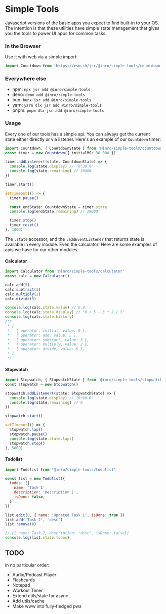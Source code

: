 # Simple Tools

Javascript versions of the basic apps you expect to find built-in to your OS. The intention is that these utilities have simple state management that gives you the tools to power UI apps for common tasks.

### In the Browser

Use it with web via a simple import:

```js
import Countdown from 'https://esm.sh/jsr/@inro/simple-tools/countdown'
```

### Everywhere else

- npm: `npx jsr add @inro/simple-tools`
- deno: `deno add @inro/simple-tools`
- bun: `bunx jsr add @inro/simple-tools`
- yarn: `yarn dlx jsr add @inro/simple-tools`
- pnpm: `pnpm dlx jsr add @inro/simple-tools`

### Usage

Every one of our tools has a simple api.
You can always get the current state either directly or via listener.
Here's an example of our `Countdown` timer:

```ts
import Countdown, { CountdownState } from '@inro/simple-tools/countdown'
const timer = new Countdown({ initialMS: 30_000 })

timer.addListener((state: CountdownState) => {
  console.log(state.display) // "0:30.0"
  console.log(state.remaining) // 30000
})

timer.start()

setTimeout(() => {
  timer.pause()

  const endState: CountdownState = timer.state
  console.log(endState.remaining) // 29000

  timer.stop()
  timer.reset()
}, 1000)
```

The `.state` accessor, and the `.addEventListener` that returns state is available in every module. Even the calculator! Here are some examples of apis we have for our other modules:

#### Calculator

```js
import Calculator from '@inro/simple-tools/calculator'
const calc = new Calculator()

calc.add(5)
calc.subtract(3)
calc.multiply(2)
calc.divide(5)

console.log(calc.state.value) // 0.8
console.log(calc.state.display) // "0 + 5 - 3 * 2 / 5"
console.log(calc.state.history)
/**
 * [
 *   { operator: initial, value: 0 },
 *   { operator: add, value: 5 },
 *   { operator: subtract, value: 3 },
 *   { operator: multiply, value: 2 },
 *   { operator: divide, value: 5 },
 * ]
 */
```

#### Stopwatch

```ts
import Stopwatch, { StopwatchState } from '@inro/simple-tools/stopwatch'
const stopwatch = new Stopwatch()

stopwatch.addListener((state: StopwatchState) => {
  console.log(state.display) // "0:00.0"
  console.log(state.remaining) // 0
})

stopwatch.start()

setTimeout(() => {
  stopwatch.lap()
  stopwatch.pause()
  console.log(state.state.laps)
  stopwatch.stop()
}, 5000)
```

#### Todolist

```js
import Todolist from '@inro/simple-tools/todolist'

const list = new Todolist({
  todos: [{
    name: 'Task 1',
    description: 'Description 1',
    isDone: false,
  }],
})

list.edit(0, { name: 'Updated Task 1', isDone: true })
list.add('Task 2', 'desc')
list.remove(0)

// [{ name: Task 2, description: "desc", isDone: false}]
console.log(list.state.todos)
```

## TODO

In no particular order:

- Audio/Podcast Player
- Flashcards
- Notepad
- Workout Timer
- Extend utils/state for async
- Add utils/cache
- Make www into fully-fledged pwa
